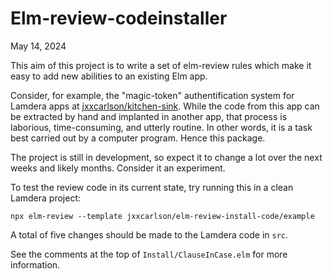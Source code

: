 # Elm-review-codeinstaller

May 14, 2024

This aim of this project is to write a set of elm-review rules
which make it easy to add new abilities to an existing Elm app.

Consider, for example, the "magic-token" authentification
system for Lamdera apps at [jxxcarlson/kitchen-sink](https://github.com/jxxcarlson/kitchen-sink).
While the code from this app can be extracted by hand and implanted
in another app, that process is laborious, time-consuming, and
utterly routine. In other words, it is a task best carried out by a 
computer program. Hence this package.

The project is still in development, so expect it to change a lot
over the next weeks and likely months.  Consider it an experiment.

To test the review code in its current state, try running this in 
a clean Lamdera project:

```
npx elm-review --template jxxcarlson/elm-review-install-code/example
```

A total of five changes should be made to the Lamdera code in `src`.

See the comments at the top of `Install/ClauseInCase.elm` for
more information.


